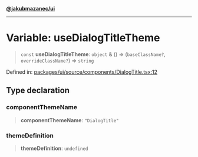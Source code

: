 [**@jakubmazanec/ui**](../README.md)

---

# Variable: useDialogTitleTheme

> `const` **useDialogTitleTheme**: `object` & () => (`baseClassName?`, `overrideClassName?`) =>
> `string`

Defined in:
[packages/ui/source/components/DialogTitle.tsx:12](https://github.com/jakubmazanec/tools/blob/acfa246dbb1035f65efb7fa114167a3cbefca108/packages/ui/source/components/DialogTitle.tsx#L12)

## Type declaration

### componentThemeName

> **componentThemeName**: `"DialogTitle"`

### themeDefinition

> **themeDefinition**: `undefined`

